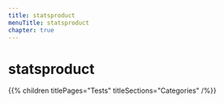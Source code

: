 ```yaml
---
title: statsproduct
menuTitle: statsproduct
chapter: true
---
```


# statsproduct

{{% children titlePages="Tests" titleSections="Categories" /%}}
